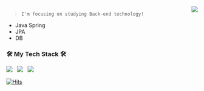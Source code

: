 <img align='right' src="http://mazassumnida.wtf/api/v2/generate_badge?boj=insi2000">

> `I'm focusing on studying Back-end technology!`
 - Java Spring
 - JPA
 - DB


<h3 align="left"><b>🛠 My Tech Stack 🛠</b></h3>
<p align="left">
<img src="https://img.shields.io/badge/Spring-6DB33F?style=flat-square&logo=Spring&logoColor=white"/></a> &nbsp
<img src="https://img.shields.io/badge/Java-007396?style=flat-square&logo=Java&logoColor=white"/></a> &nbsp
<img src="https://img.shields.io/badge/C++-00599C?style=flat-square&logo=c%2B%2B&logoColor=white"/></a>


[![Hits](https://hits.seeyoufarm.com/api/count/incr/badge.svg?url=https%3A%2F%2Fgithub.com%2Fin-seo&count_bg=%23C7E5B0&title_bg=%236C6A8A&icon=bitrise.svg&icon_color=%23ACF396&title=hits&edge_flat=false)](https://hits.seeyoufarm.com)
